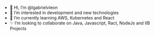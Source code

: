 - 👋 Hi, I’m @lgabrielvleon
- 👀 I’m interested in development and new technologies
- 🌱 I’m currently learning AWS, Kubernetes and React
- ✨ I’m looking to collaborate on Java, Javascript, Ract, NodeJs and IIB Projects

<!---
lgabrielvleon/lgabrielvleon is a ✨ special ✨ repository because its `README.md` (this file) appears on your GitHub profile.
You can click the Preview link to take a look at your changes.
--->

